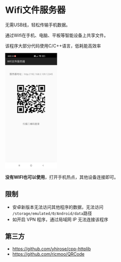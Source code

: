 # Wifi文件服务器

无需USB线，轻松传输手机数据。

通过Wifi在手机、电脑、平板等智能设备上共享文件。

该程序大部分代码使用C/C++语言，低耗能高效率

<img src="images/1.jpg" width="33.333%">

**没有WIFI也可以使用**，打开手机热点，其他设备连接即可。

## 限制

* 安卓新版本无法访问其他程序的数据，无法访问 `/storage/emulated/0/Android/data`路径
* 如开启 VPN 程序，通过局域网 IP 无法连接该程序

## 第三方

* https://github.com/yhirose/cpp-httplib
* https://github.com/ricmoo/QRCode